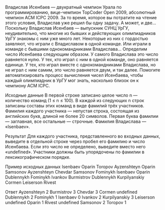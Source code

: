 Владислав Исенбаев — двукратный чемпион Урала по программированию, вице-чемпион TopCoder Open 2009, абсолютный чемпион ACM ICPC 2009. За то время, которое вы потратите на чтение этого условия, Владислав уже решил бы одну задачу. А может, и две…
Поскольку Владислав Исенбаев — выпускник СУНЦ УрГУ, неудивительно, что многие из бывших и действующих олимпиадников УрГУ знакомы с ним уже много лет. Некоторые из них с гордостью заявляют, что играли с Владиславом в одной команде. Или играли в команде с бывшими однокомандниками Владислава…
Определим число Исенбаева следующим образом. У самого Владислава это число равняется нулю. У тех, кто играл с ним в одной команде, оно равняется единице. У тех, кто играл вместе с однокомандниками Владислава, но не играл с ним самим, это число равняется двум, и так далее. Помогите автоматизировать процесс вычисления чисел Исенбаева, чтобы каждый олимпиадник в УрГУ мог знать, насколько близок он к чемпиону ACM ICPC.

Исходные данные
В первой строке записано целое число n — количество команд (1 ≤ n ≤ 100). В каждой из следующих n строк записаны составы этих команд в виде фамилий трёх участников. Фамилия каждого участника — непустая строка, состоящая из английских букв, длиной не более 20 символов. Первая буква фамилии — заглавная, все остальные — строчные. Фамилия Владислава — «Isenbaev».

Результат
Для каждого участника, представленного во входных данных, выведите в отдельной строке через пробел его фамилию и число Исенбаева. Если это число не определено, выведите вместо него «undefined». Участники должны быть упорядочены по фамилии в лексикографическом порядке.

Пример исходных данных
Isenbaev Oparin Toropov
Ayzenshteyn Oparin Samsonov
Ayzenshteyn Chevdar Samsonov
Fominykh Isenbaev Oparin
Dublennykh Fominykh Ivankov
Burmistrov Dublennykh Kurpilyanskiy
Cormen Leiserson Rivest

Ответ 
Ayzenshteyn 2
Burmistrov 3
Chevdar 3
Cormen undefined
Dublennykh 2
Fominykh 1
Isenbaev 0
Ivankov 2
Kurpilyanskiy 3
Leiserson undefined
Oparin 1
Rivest undefined
Samsonov 2
Toropov 1
